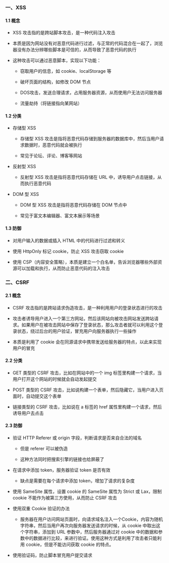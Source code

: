 
### 一、XSS

#### 1.1 概念

- XSS 攻击指的是跨站脚本攻击，是一种代码注入攻击

- 本质是因为网站没有对恶意代码进行过滤，与正常的代码混合在一起了，浏览器没有办法分辨哪些脚本是可信的，从而导致了恶意代码的执行
- 这种攻击可以通过恶意脚本，实现以下功能：
  - 窃取用户的信息，如 cookie、localStorage 等

  - 破坏页面的结构，如修改 DOM 节点
  - DOS攻击，发送合理请求，占用服务器资源，从而使用户无法访问服务器
  - 流量劫持（将链接指向某网站）

#### 1.2 分类

- 存储型 XSS

  - 存储型 XSS 攻击是指将恶意代码存储到服务器的数据库中，然后当用户请求数据时，恶意代码就会被执行

  - 常见于论坛、评论、博客等网站
- 反射型 XSS 
  - 反射型 XSS 攻击是指将恶意代码存储在 URL 中，诱导用户点击链接，从而执行恶意代码
- DOM 型 XSS
  - DOM 型 XSS 攻击是指将恶意代码存储在 DOM 节点中

  - 常见于富文本编辑器、富文本展示等场景


#### 1.3 防御

- 对用户输入的数据或插入 HTML 中的代码进行过滤和转义
- 使用 HttpOnly 标记 cookie，防止 XSS 攻击窃取 cookie

- 使用 CSP（内容安全策略），本质是建立一个白名单，告诉浏览器哪些外部资源可以加载和执行，从而防止恶意代码的注入攻击




### 二、CSRF

#### 2.1 概念

- CSRF 攻击指的是跨站请求伪造攻击，是一种利用用户的登录状态进行的攻击

- 攻击者诱导用户进入一个第三方网站，然后该网站向被攻击网站发送跨站请求。如果用户在被攻击网站中保存了登录状态，那么攻击者就可以利用这个登录状态，绕过后台的用户验证，冒充用户向服务器执行一些操作
- 本质是利用了 cookie 会在同源请求中携带发送给服务器的特点，以此来实现用户的冒充

#### 2.2 分类

- GET 类型的 CSRF 攻击，比如在网站中的一个 img 标签里构建一个请求，当用户打开这个网站的时候就会自动发起提交

- POST 类型的 CSRF 攻击，比如说构建一个表单，然后隐藏它，当用户进入页面时，自动提交这个表单
- 链接类型的 CSRF 攻击，比如说在 a 标签的 href 属性里构建一个请求，然后诱导用户去点击

#### 2.3 防御

- 验证 HTTP Referer 或 origin 字段，判断请求是否来自合法的域名

  - 但是 referer 可以被伪造 

  - 这种方法同时把搜索引擎的链接也给屏蔽了
- 在请求中添加 token，服务器验证 token 是否有效
  - 缺点是需要在每个请求中添加 token，增加了请求的复杂度
- 使用 SameSite 属性，设置 cookie 的 SameSite 属性为 Strict 或 Lax，限制 cookie 不能作为被第三方使用，从而防止 CSRF 攻击
- 使用双重 Cookie 验证的办法
  - 服务器在用户访问网站页面时，向请求域名注入一个Cookie，内容为随机字符串，然后当用户再次向服务器发送请求的时候，从 cookie 中取出这个字符串，添加到 URL 参数中，然后服务器通过对 cookie 中的数据和参数中的数据进行比较，来进行验证。使用这种方式是利用了攻击者只能利用 cookie，但是不能访问获取 cookie 的特点。
- 使用验证码，防止脚本冒充用户提交请求


